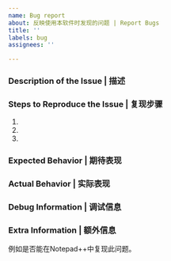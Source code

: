 ```yaml
---
name: Bug report
about: 反映使用本软件时发现的问题 | Report Bugs
title: ''
labels: bug
assignees: ''

---
```


### Description of the Issue | 描述
<!--- Provide a more detailed description to the issue itself -->

### Steps to Reproduce the Issue | 复现步骤
<!--- Set of steps to reproduce this issue -->
1. 
2. 
3. 

### Expected Behavior | 期待表现
<!--- What did you expect to happen -->

### Actual Behavior | 实际表现
<!--- What actually happened -->

### Debug Information  | 调试信息
<!--- 从菜单->问号->调试信息中复制相关信息并粘贴至此。 |  Copy the debug info from the Application.  -->

### Extra Information  | 额外信息
例如是否能在Notepad++中复现此问题。

<!--- （ 截图 ）  -->
